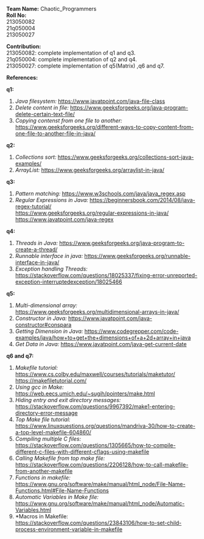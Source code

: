 **Team Name:** Chaotic_Programmers  
**Roll No:**  
213050082  
21q050004  
213050027  

**Contribution:**  
213050082: complete implementation of q1 and q3.  
21q050004: complete implementation of q2 and q4.  
213050027: complete implementation of q5(Matrix) ,q6 and q7.  

**References:**    

**q1:**  
  
1. *Java filesystem:* https://www.javatpoint.com/java-file-class  
2. *Delete content in file:* https://www.geeksforgeeks.org/java-program-delete-certain-text-file/  
3. *Copying contenst from one file to another:* https://www.geeksforgeeks.org/different-ways-to-copy-content-from-one-file-to-another-file-in-java/  

**q2:**  

1. *Collections sort:* https://www.geeksforgeeks.org/collections-sort-java-examples/  
2. *ArrayList:* https://www.geeksforgeeks.org/arraylist-in-java/  

**q3:**  

1. *Pattern matching:* https://www.w3schools.com/java/java_regex.asp  
2. *Regular Expressions in Java:* https://beginnersbook.com/2014/08/java-regex-tutorial/  
https://www.geeksforgeeks.org/regular-expressions-in-java/  
https://www.javatpoint.com/java-regex  


**q4:**   

1. *Threads in Java:* https://www.geeksforgeeks.org/java-program-to-create-a-thread/  
2. *Runnable interface in java:* https://www.geeksforgeeks.org/runnable-interface-in-java/  
3. *Exception handling Threads:* https://stackoverflow.com/questions/18025337/fixing-error-unreported-exception-interruptedexception/18025466  

**q5:**   

1. *Multi-dimensional array:* https://www.geeksforgeeks.org/multidimensional-arrays-in-java/  
2. *Constructor in Java:* https://www.javatpoint.com/java-constructor#conspara  
3. *Getting Dimension in Java:* https://www.codegrepper.com/code-examples/java/how+to+get+the+dimensions+of+a+2d+array+in+java  
4. *Get Data in Java:* https://www.javatpoint.com/java-get-current-date  


**q6 and q7:**   

1. *Makefile tutorial:* https://www.cs.colby.edu/maxwell/courses/tutorials/maketutor/  
https://makefiletutorial.com/  
2. *Using gcc in Make:* https://web.eecs.umich.edu/~sugih/pointers/make.html  
3. *Hiding entry and exit directory messages:* https://stackoverflow.com/questions/9967392/make1-entering-directory-error-message  
4. *Top Make file tutorial:* https://www.linuxquestions.org/questions/mandriva-30/how-to-create-a-top-level-makefile-604860/  
5. *Compiling multiple C files:* https://stackoverflow.com/questions/1305665/how-to-compile-different-c-files-with-different-cflags-using-makefile  
6. *Calling Makefile from top make file:* https://stackoverflow.com/questions/2206128/how-to-call-makefile-from-another-makefile  
7. *Functions in makefile:* https://www.gnu.org/software/make/manual/html_node/File-Name-Functions.html#File-Name-Functions  
8. *Automatic Variables in Make file:* https://www.gnu.org/software/make/manual/html_node/Automatic-Variables.html  
9. *Macros in Makefile: https://stackoverflow.com/questions/23843106/how-to-set-child-process-environment-variable-in-makefile  
